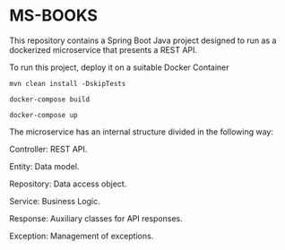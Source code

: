 # MS-BOOKS
This repository contains a Spring Boot Java project designed to run as a dockerized microservice that presents a REST API.

To run this project, deploy it on a suitable Docker Container

```
mvn clean install -DskipTests
```

```
docker-compose build
```

```
docker-compose up
```

The microservice has an internal structure divided in the following way:

Controller: REST API.

Entity: Data model.

Repository: Data access object.

Service: Business Logic.

Response: Auxiliary classes for API responses.

Exception: Management of exceptions.
